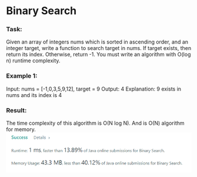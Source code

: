 # Binary Search

### Task:

Given an array of integers nums which is sorted in ascending order, and an integer target, write a function to search 
target in nums. If target exists, then return its index. Otherwise, return -1.
You must write an algorithm with O(log n) runtime complexity.

### Example 1:

Input: nums = [-1,0,3,5,9,12], target = 9
Output: 4
Explanation: 9 exists in nums and its index is 4

### Result: 

The time complexity of this algorithm is O(N log N). And is O(N) algorithm for memory.
![img.png](img.png)